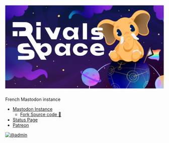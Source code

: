 <h1>
    <img src="https://raw.githubusercontent.com/rivals-space/.github/main/assets/banner.png"  alt="Rivals.space instance banner"/>
</h1>

French Mastodon instance

- [Mastodon Instance](https://rivals.space/deck/getting-started)
    - [Fork Source code 🐘](https://github.com/rivals-space/mastodon)
- [Status Page](https://status.rivals.space/)
- [Patreon](https://www.patreon.com/rivalsspace)


[![@admin](https://img.shields.io/badge/@admin@rivals.space%20-%231DA1F2.svg?&style=flat-square&logo=mastodon&logoColor=white&color=6364FF)](https://rivals.space/@admin)

